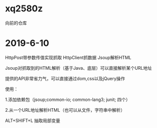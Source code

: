 # xq2580z
向前的仓库

<h1>2019-6-10 </h1>
<p>HttpPost带参数传值实现抓取 HttpClient抓数据 Jsoup解析HTML</p>
<p>Jsoup对抓取到的HTML解析（基于Java、底层）可以直接解析某个URL地址</p>
<p>提供的API非常省力气，可以直接通过dom,css以及jQuery操作</p>
<p> </p>
<p>使用：</p>
<p>1.添加依赖包（jsoup;common-io; common-lang3; junit; 四个）</p>
<p></p>
<p>2.从一个URL地址解析HTML（也可以从文件，字符串中解析） </p>
<p>ALT+SHIFT+L 抽取局部变量</p>
